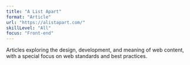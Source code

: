 ```yaml
---
title: "A List Apart"
format: "Article"
url: "https://alistapart.com/"
skillLevel: "All"
focus: "Front-end"
---
```


Articles exploring the design, development, and meaning of web content, with a special focus on web standards and best practices.
